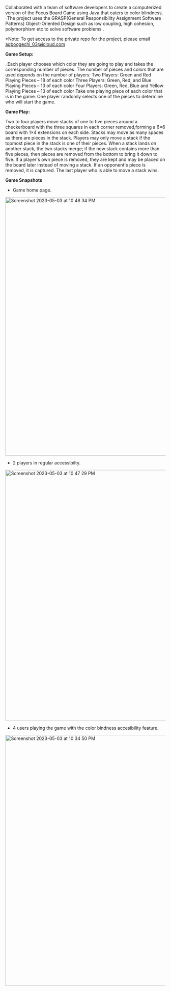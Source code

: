 Collaborated with a team of software developers to create a computerized version of the Focus Board Game using Java that caters to color blindness.
-The project uses the GRASP(General Responsibility Assignment Software Patterns) Object-Oriented Design such as low coupling, high cohesion, polymorphism etc to solve software problems .

*Note: To get access to the private repo for the project, please email agboogechi_03@icloud.com

**Game Setup:**

_Each player chooses which color they are going to play and takes the corresponding number of pieces. The number of pieces and colors that are used depends on the number of players:
Two Players: Green and Red Playing Pieces – 18 of each color
Three Players: Green, Red, and Blue Playing Pieces – 13 of each color
Four Players: Green, Red, Blue and Yellow Playing Pieces – 13 of each color
Take one playing piece of each color that is in the game. One player randomly selects one of the pieces to determine who will start the game.

**Game Play:**

Two to four players move stacks of one to five pieces around a checkerboard with the three squares in each corner removed,forming a 6×6 board with 1×4 extensions on each side. 
Stacks may move as many spaces as there are pieces in the stack. Players may only move a stack if the topmost piece in the stack is one of their pieces. 
When a stack lands on another stack, the two stacks merge; if the new stack contains more than five pieces, then pieces are removed from the bottom to bring it down to five. 
If a player's own piece is removed, they are kept and may be placed on the board later instead of moving a stack. If an opponent's piece is removed, it is captured. 
The last player who is able to move a stack wins.

**Game Snapshots**
- Game home page.
<img width="812" alt="Screenshot 2023-05-03 at 10 48 34 PM" src="https://user-images.githubusercontent.com/71353591/236090326-bccb4214-c546-48af-9b9e-4e98174afaf6.png">

- 2 players in regular accessibilty.
<img width="788" alt="Screenshot 2023-05-03 at 10 47 29 PM" src="https://user-images.githubusercontent.com/71353591/236090380-c5b65314-88b2-4a53-b096-59506a522722.png">

- 4 users playing the game with the color bindness accesibility feature.
<img width="788" alt="Screenshot 2023-05-03 at 10 34 50 PM" src="https://user-images.githubusercontent.com/71353591/236090396-883b5cb4-52e2-47c3-a4cd-4c59f5cb9779.png">


